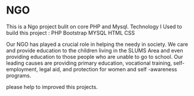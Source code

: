# NGO
This is a Ngo project bulit on core PHP and Mysql.
Technology I Used to build this project :
PHP
Bootstrap
MYSQL
HTML
CSS



Our NGO has played a crucial role in helping the needy in society. We care and provide education to the children living in 
the SLUMS Area and even providing education to those people who are unable to go to school. Our leading causes are providing primary education, 
vocational training, self-employment, legal aid, and protection for women and self -awareness programs. 



please help to improved this projects.


